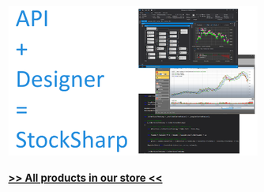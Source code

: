 ![StockSharp is...](https://github.com/stocksharp/.github/blob/main/images/logo.png)

## [>> All products in our store <<][9]

  [1]: https://stocksharp.com
  [2]: https://doc.stocksharp.com
  [3]: https://stocksharp.com/products/download/
  [4]: https://stocksharp.com/edu/
  [5]: https://stocksharp.com/forum/
  [6]: https://stocksharp.com/broker/
  [7]: https://stocksharp.com/support/
  [8]: https://stocksharp.com/store/strategy%20designer/
  [9]: https://stocksharp.com/store/
  [10]: https://stocksharp.com/store/api/
